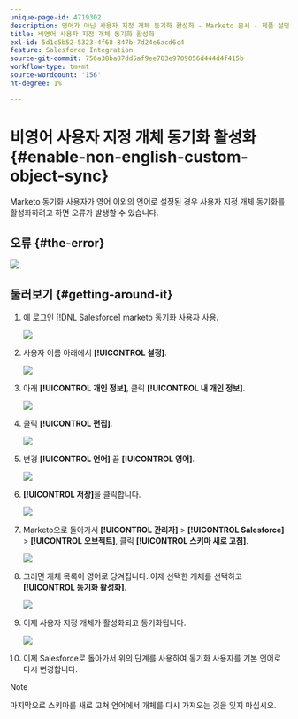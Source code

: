 ```yaml
---
unique-page-id: 4719302
description: 영어가 아닌 사용자 지정 개체 동기화 활성화 - Marketo 문서 - 제품 설명서
title: 비영어 사용자 지정 개체 동기화 활성화
exl-id: 5d1c5b52-5323-4f68-847b-7d24e6acd6c4
feature: Salesforce Integration
source-git-commit: 756a38ba87dd5af9ee783e9709056d444d4f415b
workflow-type: tm+mt
source-wordcount: '156'
ht-degree: 1%

---
```


# 비영어 사용자 지정 개체 동기화 활성화 {#enable-non-english-custom-object-sync}

Marketo 동기화 사용자가 영어 이외의 언어로 설정된 경우 사용자 지정 개체 동기화를 활성화하려고 하면 오류가 발생할 수 있습니다.

## 오류 {#the-error}

![](assets/image2014-12-10-13-3a17-3a51.png)

## 둘러보기 {#getting-around-it}

1. 에 로그인 [!DNL Salesforce] marketo 동기화 사용자 사용.

   ![](assets/image2014-12-10-13-3a18-3a1.png)

1. 사용자 이름 아래에서 **[!UICONTROL 설정]**.

   ![](assets/image2014-12-10-13-3a18-3a11.png)

1. 아래 **[!UICONTROL 개인 정보]**, 클릭 **[!UICONTROL 내 개인 정보]**.

   ![](assets/image2014-12-10-13-3a18-3a22.png)

1. 클릭 **[!UICONTROL 편집]**.

   ![](assets/image2014-12-10-13-3a18-3a32.png)

1. 변경 **[!UICONTROL 언어]** 끝 **[!UICONTROL 영어]**.

   ![](assets/image2014-12-10-13-3a18-3a45.png)

1. **[!UICONTROL 저장]**&#x200B;을 클릭합니다.

   ![](assets/image2014-12-10-13-3a18-3a55.png)

1. Marketo으로 돌아가서 **[!UICONTROL 관리자]** > **[!UICONTROL Salesforce]** > **[!UICONTROL 오브젝트]**, 클릭 **[!UICONTROL 스키마 새로 고침]**.

   ![](assets/image2014-12-10-13-3a19-3a6.png)

1. 그러면 개체 목록이 영어로 당겨집니다. 이제 선택한 개체를 선택하고 **[!UICONTROL 동기화 활성화]**.

   ![](assets/image2014-12-10-13-3a19-3a16.png)

1. 이제 사용자 지정 개체가 활성화되고 동기화됩니다.

   ![](assets/image2014-12-10-13-3a19-3a26.png)

1. 이제 Salesforce로 돌아가서 위의 단계를 사용하여 동기화 사용자를 기본 언어로 다시 변경합니다.

>[!NOTE]
>
>마지막으로 스키마를 새로 고쳐 언어에서 개체를 다시 가져오는 것을 잊지 마십시오.
